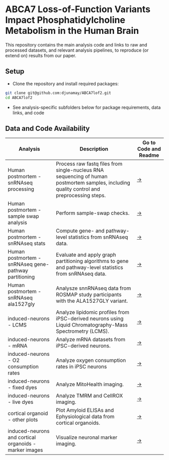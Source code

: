 
# ABCA7 Loss-of-Function Variants Impact Phosphatidylcholine Metabolism in the Human Brain

This repository contains the main analysis code and links to raw and processed datasets, and relevant analysis pipelines, to reproduce (or extend on) results from our paper.

## Setup
- Clone the repository and install required packages:
```bash
git clone git@github.com:djunamay/ABCA7lof2.git
cd ABCA7lof2
```
- See analysis-specific subfolders below for package requirements, data links, and code
  
## Data and Code Availability
| Analysis                                          | Description                                                                                                                                                                     | Go to Code and Readme                                           |
|-----------------------------------------------|---------------------------------------------------------------------------------------------------------------------------------------------------------------------------------|---------------------------------------------------------------------|
| Human postmortem - snRNAseq processing          | Process raw fastq files from single-nucleus RNA sequencing of human postmortem samples, including quality control and preprocessing steps.                   | [→](analyses/snRNAseq_processing/)                       |
| Human postmortem - sample swap analysis               | Perform sample-swap checks.                                         | [→](analyses/sample_swap/)                            |
| Human postmortem - snRNAseq stats               | Compute gene- and pathway-level statistics from snRNAseq data.                                         | [→](analyses/snRNAseq_stats/)                            |
| Human postmortem - snRNAseq gene-pathway partitioning  | Evaluate and apply graph partitioning algorithms to gene and pathway-level statistics from snRNAseq data. | [→](analyses/snRNAseq_score_partitioning/)               |
| Human postmortem - snRNAseq ala1527gly          | Analysze snnRNAseq data from ROSMAP study participants with the ALA1527GLY variant.          | [→](analyses/common_variant_analysis/)                        |
| induced-neurons - LCMS                            | Analyze lipidomic profiles from iPSC-derived neurons using Liquid Chromatography-Mass Spectrometry (LCMS).             | [→](analyses/iN_LCMS/)                                   |
| induced-neurons - mRNA             |  Analyze mRNA datasets from iPSC-derived neurons.                                  | [→](analyses/iN_LCMS/) |
| induced-neurons - O2 consumption rates             | Analyze oxygen consumption rates in iPSC neurons            | [→](analyses/iN_O2_consumption/)                         |
| induced-neurons - fixed dyes              | Analyze MitoHealth imaging.          | [→](analyses/iN_membrane_potential/)                     |
| induced-neurons - live dyes               | Analyze TMRM and CellROX imaging.           | [→](analyses/iN_membrane_potential/)                     |
| cortical organoid - other plots               | Plot Amyloid ELISAs and Ephysiological data from cortical organoids.          | [→](analyses/iN_membrane_potential/)                     |
| induced-neurons and cortical organoids - marker images               | Visualize neuronal marker imaging.         | [→](analyses/iN_membrane_potential/)                     |
